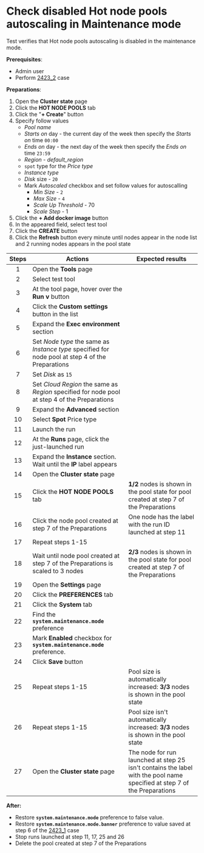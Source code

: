 # Check disabled Hot node pools autoscaling in Maintenance mode

Test verifies that Hot node pools autoscaling is disabled in the maintenance mode.

**Prerequisites**:
- Admin user
- Perform [2423_2](2423_2.md) case

**Preparations**:
1. Open the **Cluster state** page
2. Click the **HOT NODE POOLS** tab
3. Click the "**+ Create**" button
4. Specify follow values 
   - *Pool name*
   - *Starts on* day - the current day of the week then specify the *Starts on* time `00:00`
   - *Ends on* day - the next day of the week then specify the *Ends on* time `23:59`
   - *Region* - *default_region*
   - `spot` type for the *Price type*
   - *Instance type*
   - *Disk* size - `20`
   - Mark *Autoscaled* checkbox and set follow values for autoscalling
     - *Min Size* - `2`
     - *Max Size* - `4`
     - *Scale Up Threshold* - 70
     - *Scale Step* - 1
5. Click the **+ Add docker image** button
6. In the appeared field, select test tool
7. Click the **CREATE** button 
8. Click the **Refresh** button every minute until nodes appear in the node list and 2 running nodes appears in the pool state

| Steps | Actions | Expected results |
| :---: | --- | --- |
| 1 | Open the **Tools** page | | 
| 2 | Select test tool | |
| 3 | At the tool page, hover over the **Run v** button | |
| 4 | Click the **Custom settings** button in the list | |
| 5 | Expand the **Exec environment** section | |
| 6 | Set *Node type* the same as *Instance type* specified for node pool at step 4 of the Preparations | |
| 7 | Set *Disk* as `15` | | 
| 8 | Set *Cloud Region* the same as *Region* specified for node pool at step 4 of the Preparations | |
| 9 | Expand the **Advanced** section | | 
| 10 | Select **Spot** Price type | |
| 11 | Launch the run | |
| 12 | At the **Runs** page, click the just-launched run | |
| 13 | Expand the **Instance** section. Wait until the **IP** label appears | | 
| 14 | Open the **Cluster state** page | |
| 15 | Click the **HOT NODE POOLS** tab | **1/2** nodes is shown in the pool state for pool created at step 7 of the Preparations |
| 16 | Click the node pool created at step 7 of the Preparations | One node has the label with the run ID launched at step 11 | 
| 17 | Repeat steps 1-15 | |
| 18 | Wait until node pool created at step 7 of the Preparations is scaled to 3 nodes | **2/3** nodes is shown in the pool state for pool created at step 7 of the Preparations |
| 19 | Open the **Settings** page | |
| 20 | Click the **PREFERENCES** tab | |
| 21 | Click the **System** tab | |
| 22 | Find the **`system.maintenance.mode`** preference |  |
| 23 | Mark **Enabled** checkbox for **`system.maintenance.mode`** preference.  | |
| 24 | Click **Save** button | |
| 25 | Repeat steps 1-15 | Pool size is automatically increased: **3/3** nodes is shown in the pool state |
| 26 | Repeat steps 1-15 | Pool size isn't automatically increased: **3/3** nodes is shown in the pool state |
| 27 | Open the **Cluster state** page | The node for run launched at step 25 isn't contains the label with the pool name specified at step 7 of the Preparations |

**After:**
- Restore **`system.maintenance.mode`** preference to false value.
- Restore **`system.maintenance.mode.banner`** preference to value saved at step 6 of the [2423_1](2423_1.md) case
- Stop runs launched at step 11, 17, 25 and 26
- Delete the pool created at step 7 of the Preparations

